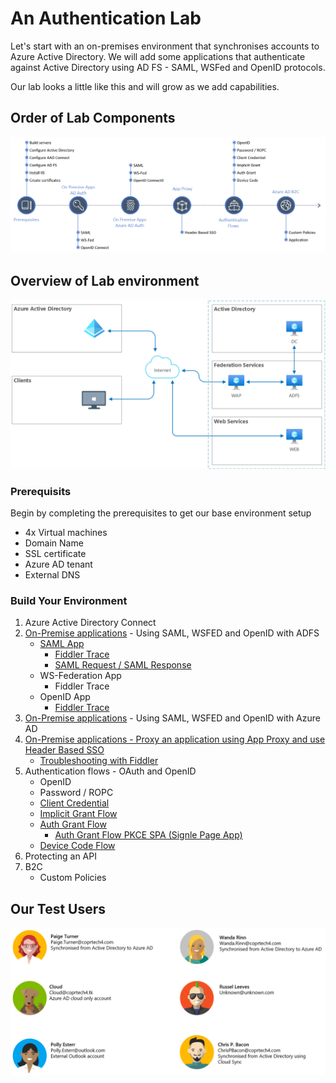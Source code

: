 # An Authentication Lab
Let's start with an on-premises environment that synchronises accounts to Azure Active Directory. We will add some applications that authenticate against Active Directory using AD FS - SAML, WSFed and OpenID protocols.

Our lab looks a little like this and will grow as we add capabilities.

## Order of Lab Components
![Lab Process](img/Lab-Order.png)

## Overview of Lab environment
![Lab Overview](img/Lab-Overview.png)

### Prerequisits
Begin by completing the prerequisites to get our base environment setup
- 4x Virtual machines
- Domain Name
- SSL certificate 
- Azure AD tenant
- External DNS

### Build Your Environment
1. Azure Active Directory Connect
2. [On-Premise applications](2-On-Premise-Apps-AD-Auth/readme.md) - Using SAML, WSFED and OpenID with ADFS
    - [SAML App](2-On-Premise-Apps-AD-Auth/OnPremApp-SAML-ADFS.md)
        - [Fiddler Trace](2-On-Premise-Apps-AD-Auth/OnPremApp-SAML-ADFS-Fiddler.md)
        - [SAML Request / SAML Response](2-On-Premise-Apps-AD-Auth/OnPremApp-SAML-Response.md)
    - WS-Federation App
        - Fiddler Trace
    - OpenID App
        - [Fiddler Trace](2-On-Premise-Apps-AD-Auth/OnPremApp-OIDC-ADFS-Fiddler.md)
3. [On-Premise applications](3-On-Premise-Apps-Azure-AD-Auth/readme.md) - Using SAML, WSFED and OpenID with Azure AD
4. [On-Premise applications - Proxy an application using App Proxy and use Header Based SSO](4-Header-Based-SSO/readme.md)
    - [Troubleshooting with Fiddler](4-Header-Based-SSO/Troubleshoot-Fiddler.md)
5. Authentication flows - OAuth and OpenID
    - OpenID
    - Password / ROPC
    - [Client Credential](5-Authentication-Flows/Tokens/Client-Credential-Flow.md)
    - [Implicit Grant Flow](5-Authentication-Flows/Tokens/Implicit-Grant-Flow.md)
    - [Auth Grant Flow](5-Authentication-Flows/Tokens/Auth-Grant-Flow.md)
        - [Auth Grant Flow PKCE SPA (Signle Page App)](5-Authentication-Flows/Tokens/Auth-Grant-Flow-SPA-with-PKCE.md)
    - [Device Code Flow](5-Authentication-Flows/Tokens/Device-Code-Flow.md)
6. Protecting an API
7. B2C
    - Custom Policies

## Our Test Users
![Lab Users](img/Lab-Users.png)